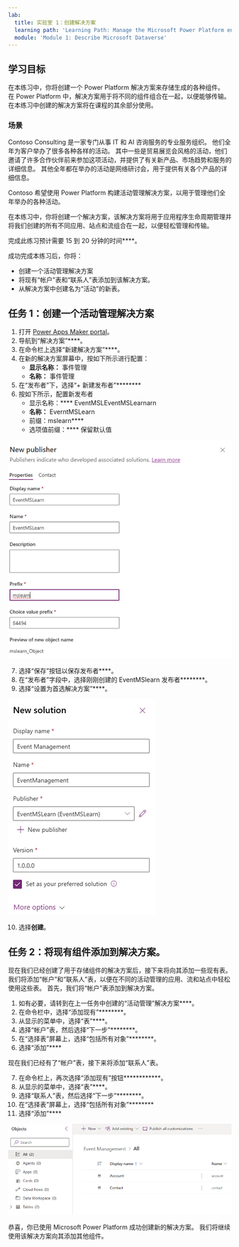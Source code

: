 ```yaml
---
lab:
  title: 实验室 1：创建解决方案
  learning path: 'Learning Path: Manage the Microsoft Power Platform environment'
  module: 'Module 1: Describe Microsoft Dataverse'
---
```


## 学习目标

在本练习中，你将创建一个 Power Platform 解决方案来存储生成的各种组件。 在 Power Platform 中，解决方案用于将不同的组件组合在一起，以便能够传输。 在本练习中创建的解决方案将在课程的其余部分使用。

### 场景

Contoso Consulting 是一家专门从事 IT 和 AI 咨询服务的专业服务组织。 他们全年为客户举办了很多各种各样的活动。 其中一些是贸易展览会风格的活动，他们邀请了许多合作伙伴前来参加这项活动，并提供了有关新产品、市场趋势和服务的详细信息。 其他全年都在举办的活动是网络研讨会，用于提供有关各个产品的详细信息。

Contoso 希望使用 Power Platform 构建活动管理解决方案，以用于管理他们全年举办的各种活动。

在本练习中，你将创建一个解决方案，该解决方案将用于应用程序生命周期管理并将我们创建的所有不同应用、站点和流组合在一起，以便轻松管理和传输。

完成此练习预计需要 15 到 20 分钟的时间****。

成功完成本练习后，你将：

- 创建一个活动管理解决方案
- 将现有“帐户”表和“联系人”表添加到该解决方案。
- 从解决方案中创建名为“活动”的新表。

## 任务 1：创建一个活动管理解决方案

1.  打开 [Power Apps Maker portal](https://make.powerapps.com)。
2.  导航到“解决方案”****。
3.  在命令栏上选择“新建解决方案”****。
4.  在新的解决方案屏幕中，按如下所示进行配置：
    - **显示名称：** 事件管理
    - **名称：** 事件管理
5.  在“发布者”下，选择“+ 新建发布者”********
6.  按如下所示，配置新发布者
    - 显示名称：**** EventMSLEventMSLearnarn
    - **名称：** EverntMSLearn
    - 前缀：mslearn****
    - 选项值前缀：**** 保留默认值

![“创建新发布者”屏幕的屏幕截图。](media/61fa62c324d424f7c73c8291a0724130.png)

7.  选择“保存”按钮以保存发布者****。
8.  在“发布者”字段中，选择刚刚创建的 EventMSlearn 发布者********。
9.  选择“设置为首选解决方案”****。

![已完成的解决方案的屏幕截图](media/f968526926661bfa401f10742e6f376f.png)

10.  选择**创建**。

## 任务 2：将现有组件添加到解决方案。

现在我们已经创建了用于存储组件的解决方案后，接下来将向其添加一些现有表。 我们将添加“帐户”和“联系人”表，以便在不同的活动管理的应用、流和站点中轻松使用这些表。 首先，我们将“帐户”表添加到解决方案。

1.  如有必要，请转到在上一任务中创建的“活动管理”解决方案****。
2.  在命令栏中，选择“添加现有”********。
3.  从显示的菜单中，选择“表”****。
4.  选择“帐户”表，然后选择“下一步”********。
5.  在“选择表”屏幕上，选择“包括所有对象”********。
6.  选择“添加”****

现在我们已经有了“帐户”表，接下来将添加“联系人”表。

7.  在命令栏上，再次选择“添加现有”按钮************。
8.  从显示的菜单中，选择“表”****。
9.  选择“联系人”表，然后选择“下一步”********。
10.  在“选择表”屏幕上，选择“包括所有对象”********
11.  选择“添加”****

![显示解决方案中“帐户”表和“联系人”表的屏幕截图。](media/a53817e242fca7371765583d9e565c36.png)

恭喜，你已使用 Microsoft Power Platform 成功创建新的解决方案。 我们将继续使用该解决方案向其添加其他组件。
